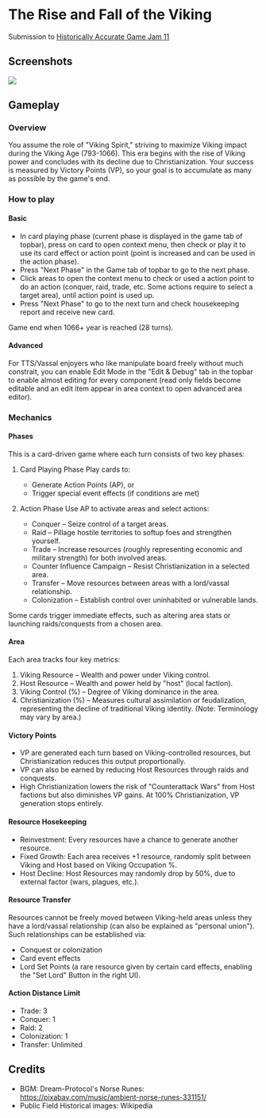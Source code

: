 # The Rise and Fall of the Viking

Submission to [Historically Accurate Game Jam 11](https://itch.io/jam/historically-accurate-game-jam-11)

## Screenshots

<img src="https://img.itch.zone/aW1hZ2UvMzc3ODczMS8yMjQ5MTYyNS5wbmc=/original/gcGjwZ.png">

## Gameplay

### Overview

You assume the role of "Viking Spirit," striving to maximize Viking impact during the Viking Age (793-1066). This era begins with the rise of Viking power and concludes with its decline due to Christianization. Your success is measured by Victory Points (VP), so your goal is to accumulate as many as possible by the game's end.

### How to play

#### Basic

- In card playing phase (current phase is displayed in the game tab of topbar), press on card to open context menu, then check or play it to use its card effect or action point (point is increased and can be used in the action phase).
- Press "Next Phase" in the Game tab of topbar to go to the next phase.
- Click areas to open the context menu to check or used a action point to do an action (conquer, raid, trade, etc. Some actions require to select a target area), until action point is used up.
- Press "Next Phase" to go to the next turn and check housekeeping report and receive new card.

Game end when 1066+ year is reached (28 turns).

#### Advanced

For TTS/Vassal enjoyers who like manipulate board freely without much constrait, you can enable Edit Mode in the "Edit & Debug" tab in the topbar to enable almost editing for every component (read only fields become editable and an edit item appear in area context to open advanced area editor).

### Mechanics

#### Phases

This is a card-driven game where each turn consists of two key phases:  

1. Card Playing Phase
   Play cards to:  
   - Generate Action Points (AP), or  
   - Trigger special event effects (if conditions are met)  

2. Action Phase
   Use AP to activate areas and select actions:  
   - Conquer – Seize control of a target areas.  
   - Raid – Pillage hostile territories to softup foes and strengthen yourself.  
   - Trade – Increase resources (roughly representing economic and military strength) for both involved areas.  
   - Counter Influence Campaign – Resist Christianization in a selected area.  
   - Transfer – Move resources between areas with a lord/vassal relationship.  
   - Colonization – Establish control over uninhabited or vulnerable lands.

Some cards trigger immediate effects, such as altering area stats or launching raids/conquests from a chosen area.  

#### Area

Each area tracks four key metrics:  

1. Viking Resource – Wealth and power under Viking control.  
2. Host Resource – Wealth and power held by "host" (local faction).  
3. Viking Control (%) – Degree of Viking dominance in the area.  
4. Christianization (%) – Measures cultural assimilation or feudalization, representing the decline of traditional Viking identity. (Note: Terminology may vary by area.)

#### Victory Points

- VP are generated each turn based on Viking-controlled resources, but Christianization reduces this output proportionally.  
- VP can also be earned by reducing Host Resources through raids and conquests.  
- High Christianization lowers the risk of "Counterattack Wars" from Host factions but also diminishes VP gains. At 100% Christianization, VP generation stops entirely.

#### Resource Hosekeeping

- Reinvestment: Every resources have a chance to generate another resource.  
- Fixed Growth: Each area receives +1 resource, randomly split between Viking and Host based on Viking Occupation %.  
- Host Decline: Host Resources may randomly drop by 50%, due to external factor (wars, plagues, etc.).  

#### Resource Transfer

Resources cannot be freely moved between Viking-held areas unless they have a lord/vassal relationship (can also be explained as "personal union"). Such relationships can be established via:  

- Conquest or colonization
- Card event effects
- Lord Set Points (a rare resource given by certain card effects, enabling the "Set Lord" Button in the right UI).

#### Action Distance Limit

- Trade: 3
- Conquer: 1
- Raid: 2
- Colonization: 1
- Transfer: Unlimited

## Credits

- BGM: Dream-Protocol's Norse Runes: https://pixabay.com/music/ambient-norse-runes-331151/
- Public Field Historical images: Wikipedia
